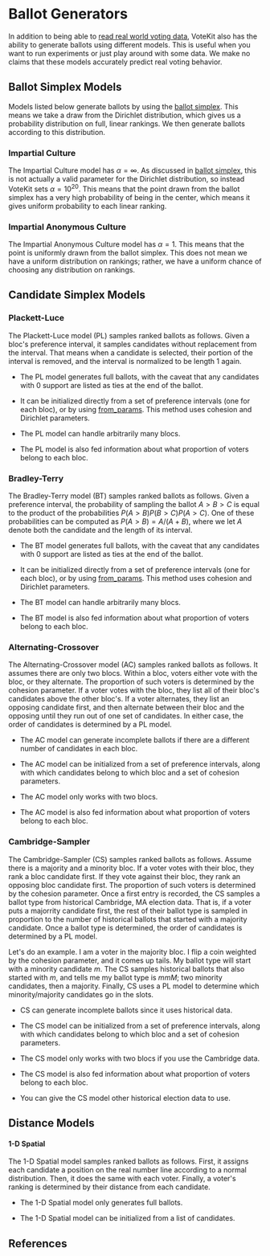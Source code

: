 # Ballot Generators

In addition to being able to [read real world voting data](api.md#cvr-loaders), VoteKit also has the ability to generate ballots using different models. This is useful when you want to run experiments or just play around with some data. We make no claims that these models accurately predict real voting behavior.

## Ballot Simplex Models

Models listed below generate ballots by using the [ballot simplex](SCR_simplex.md). This means we take a draw from the Dirichlet distribution, which gives us a probability distribution on full, linear rankings. We then generate ballots according to this distribution.

### Impartial Culture

The Impartial Culture model has $\alpha = \infty$. As discussed in [ballot simplex](SCR_simplex.md), this is not actually a valid parameter for the Dirichlet distribution, so instead VoteKit sets $\alpha = 10^{20}$. This means that the point drawn from the ballot simplex has a very high probability of being in the center, which means it gives uniform probability to each linear ranking.

### Impartial Anonymous Culture

The Impartial Anonymous Culture model has $\alpha = 1$. This means that the point is uniformly drawn from the ballot simplex. This does not mean we have a uniform distribution on rankings; rather, we have a uniform chance of choosing any distribution on rankings.

## Candidate Simplex Models

### Plackett-Luce

The Plackett-Luce model (PL) samples ranked ballots as follows. Given a bloc's preference interval, it samples candidates without replacement from the interval. That means when a candidate is selected, their portion of the interval is removed, and the interval is normalized to be length 1 again. 

- The PL model generates full ballots, with the caveat that any candidates with 0 support are listed as ties at the end of the ballot.

- It can be initialized directly from a set of preference intervals (one for each bloc), or by using [from_params](api.md#ballot-generators). This method uses cohesion and Dirichlet parameters.

- The PL model can handle arbitrarily many blocs.

- The PL model is also fed information about what proportion of voters belong to each bloc.

### Bradley-Terry

The Bradley-Terry model (BT) samples ranked ballots as follows. Given a preference interval, the probability of sampling the ballot $A>B>C$ is equal to the product of the probabilities $P(A>B)P(B>C)P(A>C)$. One of these probabilities can be computed as $P(A>B) = A/(A+B)$, where we let $A$ denote both the candidate and the length of its interval.


- The BT model generates full ballots, with the caveat that any candidates with 0 support are listed as ties at the end of the ballot.

- It can be initialized directly from a set of preference intervals (one for each bloc), or by using [from_params](api.md#ballot-generators). This method uses cohesion and Dirichlet parameters.

- The BT model can handle arbitrarily many blocs.

- The BT model is also fed information about what proportion of voters belong to each bloc.

### Alternating-Crossover

The Alternating-Crossover model (AC) samples ranked ballots as follows. It assumes there are only two blocs. Within a bloc, voters either vote with the bloc, or they alternate. The proportion of such voters is determined by the cohesion parameter. If a voter votes with the bloc, they list all of their bloc's candidates above the other bloc's. If a voter alternates, they list an opposing candidate first, and then alternate between their bloc and the opposing until they run out of one set of candidates. In either case, the order of candidates is determined by a PL model.

- The AC model can generate incomplete ballots if there are a different number of candidates in each bloc.

- The AC model can be initialized from a set of preference intervals, along with which candidates belong to which bloc and a set of cohesion parameters.

- The AC model only works with two blocs.

- The AC model is also fed information about what proportion of voters belong to each bloc.

### Cambridge-Sampler

The Cambridge-Sampler (CS) samples ranked ballots as follows. Assume there is a majority and a minority bloc. If a voter votes with their bloc, they rank a bloc candidate first. If they vote against their bloc, they rank an opposing bloc candidate first. The proportion of such voters is determined by the cohesion parameter. Once a first entry is recorded, the CS samples a ballot type from historical Cambridge, MA election data. That is, if a voter puts a majorrity candidate first, the rest of their ballot type is sampled in proportion to the number of historical ballots that started with a majority candidate. Once a ballot type is determined, the order of candidates is determined by a PL model.

Let's do an example. I am a voter in the majority bloc. I flip a coin weighted by the cohesion parameter, and it comes up tails. My ballot type will start with a minority candidate $m$. The CS samples historical ballots that also started with $m$, and tells me my ballot type is $mmM$; two minority candidates, then a majority. Finally, CS uses a PL model to determine which minority/majority candidates go in the slots.

- CS can generate incomplete ballots since it uses historical data.

- The CS model can be initialized from a set of preference intervals, along with which candidates belong to which bloc and a set of cohesion parameters.

- The CS model only works with two blocs if you use the Cambridge data.

- The CS model is also fed information about what proportion of voters belong to each bloc.

- You can give the CS model other historical election data to use.

## Distance Models

#### 1-D Spatial

The 1-D Spatial model samples ranked ballots as follows. First, it assigns each candidate a position on the real number line according to a normal distribution. Then, it does the same with each voter. Finally, a voter's ranking is determined by their distance from each candidate.

- The 1-D Spatial model only generates full ballots.

- The 1-D Spatial model can be initialized from a list of candidates.

## References



